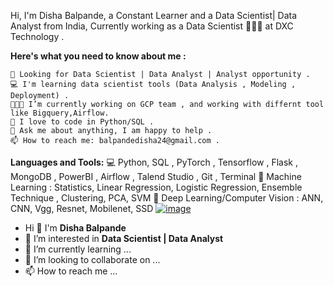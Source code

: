 Hi, I'm Disha Balpande, a Constant Learner and a Data Scientist| Data Analyst from India, Currently working as a Data Scientist 🙍🏽‍♂️ at DXC Technology . 


<b>Here's what you need to know about me :</b>
     
    👀 Looking for Data Scientist | Data Analyst | Analyst opportunity .
    💻 I'm learning data scientist tools (Data Analysis , Modeling , Deployment) .
    👨🏽‍💻 I’m currently working on GCP team , and working with differnt tool like Bigquery,Airflow. 
    🐍 I love to code in Python/SQL .
    💬 Ask me about anything, I am happy to help .
    📫 How to reach me: balpandedisha24@gmail.com .
    
 <b>Languages and Tools:</b>
   💻 Python, SQL , PyTorch , Tensorflow , Flask , MongoDB , PowerBI , Airflow , Talend Studio , Git , Terminal 
   💼 Machine Learning : Statistics, Linear Regression, Logistic Regression, Ensemble Technique , Clustering, PCA, SVM
   💼 Deep Learning/Computer Vision : ANN, CNN, Vgg, Resnet, Mobilenet, SSD
   [![image](https://user-images.githubusercontent.com/107383468/175823323-1c1ccb6e-d90f-4427-8614-22ca0d6810c6.png)](https://www.google.com/imgres?imgurl=https%3A%2F%2Fstatic.vecteezy.com%2Fsystem%2Fresources%2Fpreviews%2F004%2F879%2F567%2Foriginal%2Fsimple-cloud-outline-icon-on-a-white-background-free-vector.jpg&imgrefurl=https%3A%2F%2Fwww.vecteezy.com%2Ffree-vector%2Fcloud-icon&tbnid=atMGFBjxhx_yKM&vet=12ahUKEwjOofepwMv4AhXx_DgGHbO6AiwQMygAegUIARDgAQ..i&docid=ZObdLxnwEH2xRM&w=1920&h=1920&q=cloud%20icon&client=firefox-b-d&ved=2ahUKEwjOofepwMv4AhXx_DgGHbO6AiwQMygAegUIARDgAQ)

   
  

- Hi 👋 I'm <b><n3>Disha Balpande</h3></b>
- 👀 I’m interested in <b>Data Scientist | Data Analyst </b>
- 🌱 I’m currently learning ...
- 💞️ I’m looking to collaborate on ...
- 📫 How to reach me ...


